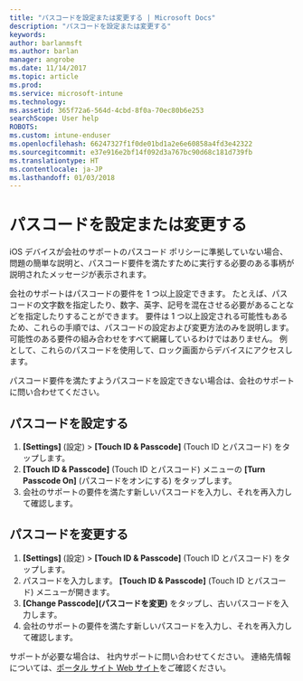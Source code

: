 ```yaml
---
title: "パスコードを設定または変更する | Microsoft Docs"
description: "パスコードを設定または変更する"
keywords: 
author: barlanmsft
ms.author: barlan
manager: angrobe
ms.date: 11/14/2017
ms.topic: article
ms.prod: 
ms.service: microsoft-intune
ms.technology: 
ms.assetid: 365f72a6-564d-4cbd-8f0a-70ec80b6e253
searchScope: User help
ROBOTS: 
ms.custom: intune-enduser
ms.openlocfilehash: 66247327f1f0de01bd1a2e6e60858a4fd3e42322
ms.sourcegitcommit: e37e916e2bf14f092d3a767bc90d68c181d739fb
ms.translationtype: HT
ms.contentlocale: ja-JP
ms.lasthandoff: 01/03/2018
---
```

# <a name="set-or-change-your-passcode"></a>パスコードを設定または変更する

iOS デバイスが会社のサポートのパスコード ポリシーに準拠していない場合、問題の簡単な説明と、パスコード要件を満たすために実行する必要のある事柄が説明されたメッセージが表示されます。

会社のサポートはパスコードの要件を 1 つ以上設定できます。 たとえば、パスコードの文字数を指定したり、数字、英字、記号を混在させる必要があることなどを指定したりすることができます。 要件は 1 つ以上設定される可能性もあるため、これらの手順では、パスコードの設定および変更方法のみを説明します。 可能性のある要件の組み合わせをすべて網羅しているわけではありません。 例として、これらのパスコードを使用して、ロック画面からデバイスにアクセスします。

パスコード要件を満たすようパスコードを設定できない場合は、会社のサポートに問い合わせてください。

## <a name="set-your-passcode"></a>パスコードを設定する

1. **[Settings]** (設定)  > **[Touch ID & Passcode]** (Touch ID とパスコード) をタップします。
2. **[Touch ID & Passcode]** (Touch ID とパスコード) メニューの **[Turn Passcode On]** (パスコードをオンにする) をタップします。
3. 会社のサポートの要件を満たす新しいパスコードを入力し、それを再入力して確認します。

## <a name="change-your-passcode"></a>パスコードを変更する

1. **[Settings]** (設定)  > **[Touch ID & Passcode]** (Touch ID とパスコード) をタップします。
2. パスコードを入力します。 **[Touch ID & Passcode]** (Touch ID とパスコード) メニューが開きます。
2. **[Change Passcode]\(パスコードを変更\)** をタップし、古いパスコードを入力します。
3. 会社のサポートの要件を満たす新しいパスコードを入力し、それを再入力して確認します。

サポートが必要な場合は、 社内サポートに問い合わせてください。 連絡先情報については、[ポータル サイト Web サイト](https://portal.manage.microsoft.com#HelpDeskDialog)をご確認ください。
